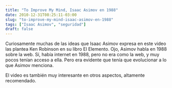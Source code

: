 ```yaml
---
title: "To Improve My Mind, Isaac Asimov en 1988"
date: 2010-12-31T08:25:11-03:00
slug: "to-improve-my-mind-isaac-asimov-en-1988"
tags: ["Isaac Asimov", "seguridad"]
draft: false
---
```

 
Curiosamente muchas de las ideas que Isaac Asimov expresa en este video
las plantea Ken Robinson en su libro El Elemento. Ojo, Asimov habla en
1988 sobre la web. Sí, había internet en 1988, pero no era como la web,
y muy pocos tenían acceso a ella. Pero era evidente que tenía que
evolucionar a lo que Asimov menciona.

El video es también muy interesante en otros aspectos, altamente
recomendado.
